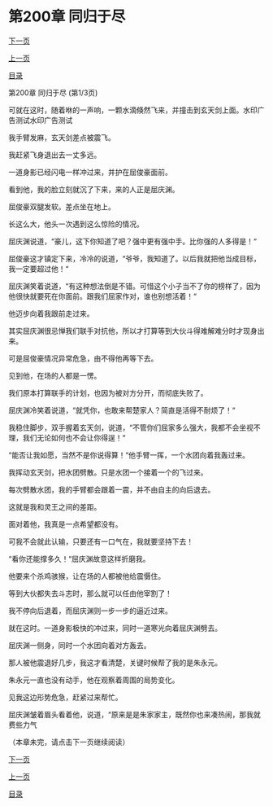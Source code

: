 <h1>第200章    同归于尽</h1>
            <div><p><a href="./598_%E7%AC%AC200%E7%AB%A0_%E5%90%8C%E5%BD%92%E4%BA%8E%E5%B0%BD.md">下一页</a></p><p><a href="./596_%E7%AC%AC199%E7%AB%A0_%E8%82%86%E6%84%8F%E5%A6%84%E4%B8%BA.md">上一页</a></p><p><a href="../">目录</a></p></div>
            <div><p>第200章    同归于尽 (第1/3页)</p><p>可就在这时，随着咻的一声响，一颗水滴倏然飞来，并撞击到玄天剑上面。水印广告测试水印广告测试</p><p>我手臂发麻，玄天剑差点被震飞。</p><p>我赶紧飞身退出去一丈多远。</p><p>一道身影已经闪电一样冲过来，并护在屈俊豪面前。</p><p>看到他，我的脸立刻就沉了下来，来的人正是屈庆渊。</p><p>屈俊豪双腿发软。差点坐在地上。</p><p>长这么大，他头一次遇到这么惊险的情况。</p><p>屈庆渊说道，“豪儿，这下你知道了吧？强中更有强中手。比你强的人多得是！“</p><p>屈俊豪这才镇定下来，冷冷的说道，“爷爷，我知道了。以后我就把他当成目标，我一定要超过他！“</p><p>屈庆渊笑着说道，“有这种想法倒是不错。可惜这个小子当不了你的榜样了，因为他很快就要死在你面前。跟我们屈家作对，谁也别想活着！“</p><p>他迈步向着我跟前走过来。</p><p>其实屈庆渊很忌惮我们联手对抗他，所以才打算等到大伙斗得难解难分时才现身出来。</p><p>可是屈俊豪情况异常危急，由不得他再等下去。</p><p>见到他，在场的人都是一愣。</p><p>我们原本打算联手的计划，也因为被对方分开，而彻底失败了。</p><p>屈庆渊冷笑着说道，“就凭你，也敢来帮楚家人？简直是活得不耐烦了！“</p><p>我稳住脚步，双手握着玄天剑，说道，“不管你们屈家多么强大，我都不会坐视不理，我们无论如何也不会让你得逞！“</p><p>“能否让我如愿，当然不是你说得算！“他手臂一挥，一个水团向着我轰过来。</p><p>我挥动玄天剑，把水团劈散。只是水团一个接着一个的飞过来。</p><p>每次劈散水团，我的手臂都会跟着一震，并不由自主的向后退去。</p><p>这就是我和灵王之间的差距。</p><p>面对着他，我真是一点希望都没有。</p><p>可我不会就此认输，只要还有一口气在，我就要坚持下去！</p><p>“看你还能撑多久！“屈庆渊故意这样折磨我。</p><p>他要来个杀鸡骇猴，让在场的人都被他给震慑住。</p><p>等到大伙都失去斗志时，那么就可以任由他宰割了！</p><p>我不停向后退着，而屈庆渊则一步一步的逼近过来。</p><p>就在这时。一道身影极快的冲过来，同时一道寒光向着屈庆渊劈去。</p><p>屈庆渊一侧身，同时一个水团向着对方轰去。</p><p>那人被他震退好几步，我这才看清楚，关键时候帮了我的是朱永元。</p><p>朱永元一直也没有动手，他在观察着周围的局势变化。</p><p>见我这边形势危急，赶紧过来帮忙。</p><p>屈庆渊皱着眉头看着他，说道，“原来是是朱家家主，既然你也来凑热闹，那我就费些力气</p><p>（本章未完，请点击下一页继续阅读）</p></div>
            <div><p><a href="./598_%E7%AC%AC200%E7%AB%A0_%E5%90%8C%E5%BD%92%E4%BA%8E%E5%B0%BD.md">下一页</a></p><p><a href="./596_%E7%AC%AC199%E7%AB%A0_%E8%82%86%E6%84%8F%E5%A6%84%E4%B8%BA.md">上一页</a></p><p><a href="../">目录</a></p></div>